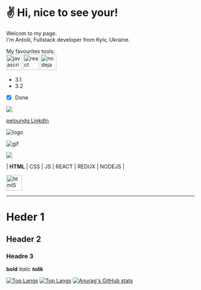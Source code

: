 # :v: **Hi, nice to see your!** # 

Welcom to my page.  
I'm Antolii, Fullstack developer from Kyiv, Ukraine.

My favourites tools:  
[<img src="https://img.icons8.com/color/48/000000/javascript--v1.png" alt="javascript" height='42px'/>](https://developer.mozilla.org/en-US/docs/Web/JavaScript 'Java Script') [<img src="https://img.icons8.com/color/48/000000/react-native.png" alt="react" height='42px' />](https://reactjs.org/ 'React.js') [<img src="https://img.icons8.com/color/48/000000/nodejs.png" alt="nodeja" height='42px' />](https://nodejs.org/en/ 'Node.js')
  + 3.1
  + 3.2
+ [X] Done

<img src="https://img.icons8.com/color/48/000000/nodejs.png"/>
 
[peloundg LinkdIn]()

![logo](<img src="https://img.icons8.com/color/48/000000/sass.png"/>)

![gif](https://i.gifer.com/39Cg.gif)

<img src = "https://upload.wikimedia.org/wikipedia/commons/thumb/9/99/Unofficial_JavaScript_logo_2.svg/1200px-Unofficial_JavaScript_logo_2.svg.png">

| **HTML** | CSS | JS | REACT | REDUX | NODEJS |

[<img src="https://img.icons8.com/color/48/000000/sass.png" alt="html5" height='42px' />](https://en.wikipedia.org/wiki/HTML 'HTML5')
____
# Heder 1
## Header 2
### Headre 3

**bold**
*italic*
***tolik***

[![Top Langs](https://github-readme-stats.vercel.app/api/top-langs/?username=Anatoliy-Mostovoy&hide=handlebars,shell&layout=compact)](https://github.com/anuraghazra/github-readme-stats)
[![Top Langs](https://github-readme-stats.vercel.app/api/top-langs/?username=Anatoliy-Mostovoy&hide=handlebars,shell)](https://github.com/anuraghazra/github-readme-stats)
[![Anurag's GitHub stats](https://github-readme-stats.vercel.app/api?username=Anatoliy-Mostovoy&hide=issues,contribs&show_icons=true&&theme=tokyonight&include_all_commits=true)](https://github.com/anuraghazra/github-readme-stats)

<!--
**Anatoliy-Mostovoy/Anatoliy-Mostovoy** is a ✨ _special_ ✨ repository because its `README.md` (this file) appears on your GitHub profile.

Here are some ideas to get you started:

- 🔭 I’m currently working on ...
- 🌱 I’m currently learning ...
- 👯 I’m looking to collaborate on ...
- 🤔 I’m looking for help with ...
- 💬 Ask me about ...
- 📫 How to reach me: ...
- 😄 Pronouns: ...
- ⚡ Fun fact: ...
-->
